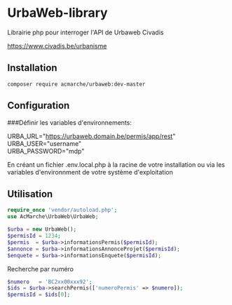 # UrbaWeb-library

Librairie php pour interroger l'API de Urbaweb Civadis

https://www.civadis.be/urbanisme

Installation
----

`composer require acmarche/urbaweb:dev-master`

Configuration
-----------------

###Définir les variables d'environnements:

URBA_URL="https://urbaweb.domain.be/permis/app/rest"  
URBA_USER="username"  
URBA_PASSWORD="mdp"  

En créant un fichier .env.local.php à la racine de votre installation ou
via les variables d'environnment de votre système d'exploitation

Utilisation
----

```php
require_once 'vendor/autoload.php';
use AcMarche\UrbaWeb\UrbaWeb;

$urba = new UrbaWeb();
$permisId = 1234;
$permis  = $urba->informationsPermis($permisId);
$annonce = $urba->informationsAnnonceProjet($permisId);
$enquete = $urba->informationsEnquete($permisId);
```
Recherche par numéro

```php
$numero   = 'BC2xx00xxx92';
$ids = $urba->searchPermis(['numeroPermis' => $numero]);
$permisId = $ids[0];
```
